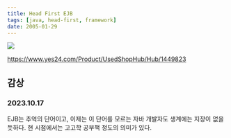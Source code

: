 ```yaml
---
title: Head First EJB
tags: [java, head-first, framework]
date: 2005-01-29
---
```


![](https://image.yes24.com/Goods/1449823/XL)

https://www.yes24.com/Product/UsedShopHub/Hub/1449823

## 감상

### 2023.10.17
EJB는 추억의 단어이고, 이제는 이 단어를 모르는 자바 개발자도 생계에는 지장이 없을듯하다.
현 시점에서는 고고학 공부책 정도의 의미가 있다.
